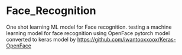 # Face_Recognition
One shot learning ML model for Face recognition.
testing a machine learning model for face recognition using OpenFace pytorch model converted to keras model by https://github.com/iwantooxxoox/Keras-OpenFace

